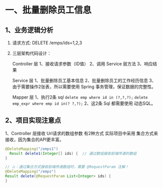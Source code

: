 # 一、批量删除员工信息

## 1、业务逻辑分析
1. 请求方式: DELETE  /emps/ids=1,2,3
2. 三层架构代码设计：


    Controller 层
    1、接收请求参数（ID值）
    2、调用 Service 层方法
    3、响应结果
    
    Service 层
    1、批量删除员工基本信息
    2、批量删除员工的工作经历信息
    3、由于需要操作2张表，所以需要使用 Spring 事务管理，保证数据的完整性。

    Mapper 层
    1、执行2条 sql
    `delete emp where id in (?,?,?);`
    `delete emp_expr where emp id in(? ?,?);`
    2、这2条 Sql 都需要使用 动态SQL。

## 2、项目实现注意点
1、Controller 层接收 Url请求的数组参数 有2种方式
实际项目中采用 集合方式来接收，因为集合的API更丰富。

```java
@DeleteMapping("/emps1")
  Result delete1(Integer[] ids) {  // 通过数组接收前端传递的数组
}

// ⚠️：通过集合方式接收前端传递数组时，需要 @RequestParam 注解！
@DeleteMapping("/emps")
Result delete(@RequestParam List<Integer> ids) {
}
```